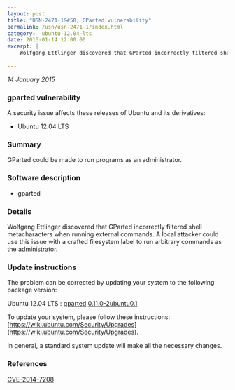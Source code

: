 ```yaml
---
layout: post
title: "USN-2471-1&#58; GParted vulnerability"
permalink: /usn/usn-2471-1/index.html
category:  ubuntu-12.04-lts
date: 2015-01-14 12:00:00
excerpt: |
    Wolfgang Ettlinger discovered that GParted incorrectly filtered shell metacharacters when running external commands. A local attacker could use this issue with a crafted filesystem label to run arbitrary commands as the administrator. 
    
--- 
```

 
 

*14 January 2015*

### gparted vulnerability

A security issue affects these releases of Ubuntu and its derivatives:

* Ubuntu 12.04 LTS

### Summary

GParted could be made to run programs as an administrator. 

### Software description

* gparted 

### Details

Wolfgang Ettlinger discovered that GParted incorrectly filtered shell metacharacters when running external commands. A local attacker could use this issue with a crafted filesystem label to run arbitrary commands as the administrator. 

### Update instructions

The problem can be corrected by updating your system to the following package version:

Ubuntu 12.04 LTS
 : [gparted](https://launchpad.net/ubuntu/+source/gparted) <span> [0.11.0-2ubuntu0.1](https://launchpad.net/ubuntu/+source/gparted/0.11.0-2ubuntu0.1) </span> 

To update your system, please follow these instructions: [https://wiki.ubuntu.com/Security/Upgrades](https://wiki.ubuntu.com/Security/Upgrades).

In general, a standard system update will make all the necessary changes. 

### References

 
 [CVE-2014-7208](http://people.ubuntu.com/~ubuntu-security/cve/CVE-2014-7208)
 

